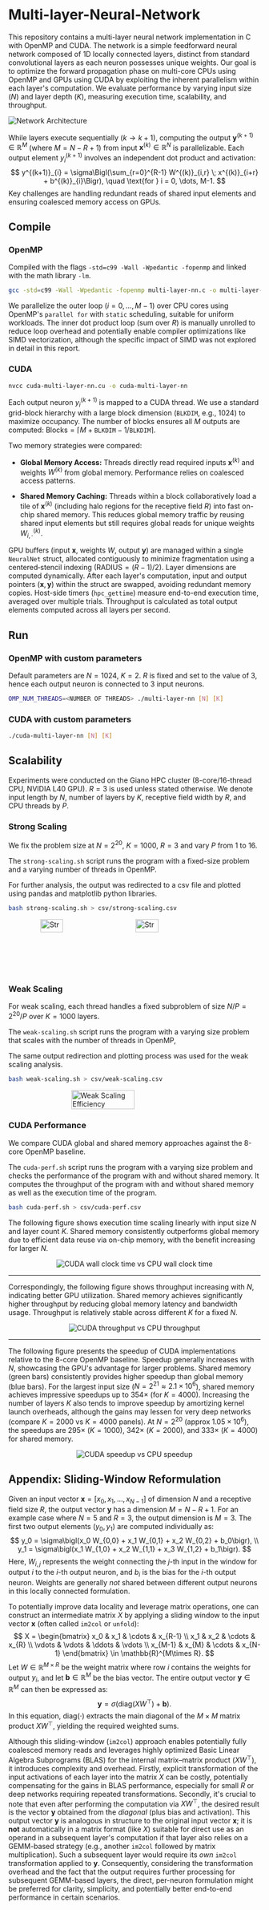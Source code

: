 # Multi-layer-Neural-Network

This repository contains a multi-layer neural network implementation in C with OpenMP and CUDA. The network is a simple feedforward neural network composed of 1D locally connected layers, distinct from standard convolutional layers as each neuron possesses unique weights. Our goal is to optimize the forward propagation phase on multi-core CPUs using OpenMP and GPUs using CUDA by exploiting the inherent parallelism within each layer's computation. We evaluate performance by varying input size ($N$) and layer depth ($K$), measuring execution time, scalability, and throughput.

![Network Architecture](./img/network.drawio.png)

While layers execute sequentially ($k \to k+1$), computing the output $\mathbf{y}^{(k+1)} \in \mathbb{R}^{M}$ (where $M=N-R+1$) from input $\mathbf{x}^{(k)} \in \mathbb{R}^{N}$ is parallelizable. Each output element $y^{(k+1)}_{i}$ involves an independent dot product and activation:
$$
  y^{(k+1)}_{i} = \sigma\Bigl(\sum_{r=0}^{R-1} W^{(k)}_{i,r} \; x^{(k)}_{i+r} + b^{(k)}_{i}\Bigr), \quad \text{for } i = 0, \dots, M-1.
$$
Key challenges are handling redundant reads of shared input elements and ensuring coalesced memory access on GPUs.

## Compile

### OpenMP

Compiled with the flags `-std=c99 -Wall -Wpedantic -fopenmp` and linked with the math library `-lm`.

```bash
gcc -std=c99 -Wall -Wpedantic -fopenmp multi-layer-nn.c -o multi-layer-nn -lm
```

We parallelize the outer loop ($i=0, \dots, M-1$) over CPU cores using OpenMP's `parallel for` with `static` scheduling, suitable for uniform workloads. The inner dot product loop (sum over $R$) is manually unrolled to reduce loop overhead and potentially enable compiler optimizations like SIMD vectorization, although the specific impact of SIMD was not explored in detail in this report.

### CUDA

```bash
nvcc cuda-multi-layer-nn.cu -o cuda-multi-layer-nn
```

Each output neuron $y_i^{(k+1)}$ is mapped to a CUDA thread. We use a standard grid-block hierarchy with a large block dimension ($\texttt{BLKDIM}$, e.g., 1024) to maximize occupancy. The number of blocks ensures all $M$ outputs are computed: $\text{Blocks} = \lceil M + \texttt{BLKDIM} - 1 / \texttt{BLKDIM} \rceil$. 

Two memory strategies were compared:

- $\textbf{Global Memory Access:}$ Threads directly read required inputs $\mathbf{x}^{(k)}$ and weights $W^{(k)}$ from global memory. Performance relies on coalesced access patterns.

- $\textbf{Shared Memory Caching:}$ Threads within a block collaboratively load a tile of $\mathbf{x}^{(k)}$ (including halo regions for the receptive field $R$) into fast on-chip shared memory. This reduces global memory traffic by reusing shared input elements but still requires global reads for unique weights $W^{(k)}_{i,\cdot}$.

GPU buffers (input $\mathbf{x}$, weights $W$, output $\mathbf{y}$) are managed within a single $\texttt{NeuralNet}$ struct, allocated contiguously to minimize fragmentation using a centered‐stencil indexing ($\mathrm{RADIUS}=(R-1)/2$). Layer dimensions are computed dynamically. After each layer's computation, input and output pointers ($\mathbf{x}, \mathbf{y}$) within the struct are swapped, avoiding redundant memory copies. Host-side timers ($\texttt{hpc\_gettime}$) measure end-to-end execution time, averaged over multiple trials. Throughput is calculated as total output elements computed across all layers per second.

## Run

### OpenMP with custom parameters

Default parameters are $N = 1024$, $K = 2$. $R$ is fixed and set to the value of $3$, hence each output neuron is connected to 3 input neurons.

```bash
OMP_NUM_THREADS=<NUMBER OF THREADS> ./multi-layer-nn [N] [K]
```

### CUDA with custom parameters

```bash
./cuda-multi-layer-nn [N] [K]
```

## Scalability

Experiments were conducted on the Giano HPC cluster (8-core/16-thread CPU, NVIDIA L40 GPU). $R=3$ is used unless stated otherwise. We denote input length by $N$, number of layers by $K$, receptive field width by $R$, and CPU threads by $P$.

### Strong Scaling

We fix the problem size at $N=2^{20}$, $K=1000$, $R=3$ and vary $P$ from 1 to 16.

The `strong-scaling.sh` script runs the program with a fixed-size problem and a varying number of threads in OpenMP.

For further analysis, the output was redirected to a csv file and plotted using pandas and matplotlib python libraries.

```bash
bash strong-scaling.sh > csv/strong-scaling.csv
```

<div style="display: flex; justify-content: center; gap: 10px;">
    <div>
        <img src="./img/strong_scaling_speedup.svg" alt="Strong Scaling Speedup" style="width:50%;">
    </div>
    <div>
        <img src="./img/strong_scaling_efficiency.svg" alt="Strong Scaling Efficiency" style="width:50%;">
    </div>
</div>

### Weak Scaling

For weak scaling, each thread handles a fixed subproblem of size $N/P=2^{20}/P$ over $K=1000$ layers. 

The `weak-scaling.sh` script runs the program with a varying size problem that scales with the number of threads in OpenMP,

The same output redirection and plotting process was used for the weak scaling analysis.

```bash
bash weak-scaling.sh > csv/weak-scaling.csv
```

<div style="display: flex; justify-content: center; gap: 10px;">
    <img src="./img/weak_scaling_efficiency.svg" alt="Weak Scaling Efficiency" style="width:50%;">
</div>

### CUDA Performance

We compare CUDA global and shared memory approaches against the 8-core OpenMP baseline.

The `cuda-perf.sh` script runs the program with a varying size problem and checks the performance of the program with and without shared memory. It computes the throughput of the program with and without shared memory as well as the execution time of the program.

```bash
bash cuda-perf.sh > csv/cuda-perf.csv
```

The following figure shows execution time scaling linearly with input size $N$ and layer count $K$. Shared memory consistently outperforms global memory due to efficient data reuse via on-chip memory, with the benefit increasing for larger $N$.

<div style="display: flex; justify-content: center; gap: 10px;">
    <img src="./img/cuda_wct_comparison.svg" alt="CUDA wall clock time vs CPU wall clock time">
</div>

---

Correspondingly, the following figure shows throughput increasing with $N$, indicating better GPU utilization. Shared memory achieves significantly higher throughput by reducing global memory latency and bandwidth usage. Throughput is relatively stable across different $K$ for a fixed $N$.

<div style="display: flex; justify-content: center; gap: 10px;">
    <img src="./img/cuda_throughput_comparison.svg" alt="CUDA throughput vs CPU throughput">
</div>

---

The following figure presents the speedup of CUDA implementations relative to the 8-core OpenMP baseline. Speedup generally increases with $N$, showcasing the GPU's advantage for larger problems. Shared memory (green bars) consistently provides higher speedup than global memory (blue bars). For the largest input size ($N=2^{21} \approx 2.1 \times 10^6$), shared memory achieves impressive speedups up to $354\times$ (for $K=4000$). Increasing the number of layers $K$ also tends to improve speedup by amortizing kernel launch overheads, although the gains may lessen for very deep networks (compare $K=2000$ vs $K=4000$ panels). At $N=2^{20}$ (approx $1.05 \times 10^6$), the speedups are $295\times$ ($K=1000$), $342\times$ ($K=2000$), and $333\times$ ($K=4000$) for shared memory.
<div style="display: flex; justify-content: center; gap: 10px;">
    <img src="./img/cuda_speedup_comparison.svg" alt="CUDA speedup vs CPU speedup">
</div>

## Appendix: Sliding-Window Reformulation

Given an input vector $\mathbf{x} = [x_0, x_1, \ldots, x_{N-1}]$ of dimension $N$ and a receptive field size $R$, the output vector $\mathbf{y}$ has a dimension $M = N - R + 1$. For an example case where $N=5$ and $R=3$, the output dimension is $M = 3$. The first two output elements ($y_0, y_1$) are computed individually as:
$$
  y_0 = \sigma\bigl(x_0 W_{0,0} + x_1 W_{0,1} + x_2 W_{0,2} + b_0\bigr), \\
  y_1 = \sigma\bigl(x_1 W_{1,0} + x_2 W_{1,1} + x_3 W_{1,2} + b_1\bigr).
$$
Here, $W_{i,j}$ represents the weight connecting the $j$-th input in the window for output $i$ to the $i$-th output neuron, and $b_i$ is the bias for the $i$-th output neuron. Weights are generally *not* shared between different output neurons in this locally connected formulation.

To potentially improve data locality and leverage matrix operations, one can construct an intermediate matrix $X$ by applying a sliding window to the input vector $\mathbf{x}$ (often called `im2col` or `unfold`):
$$
  X =
  \begin{bmatrix}
    x_0 & x_1 & \cdots & x_{R-1} \\
    x_1 & x_2 & \cdots & x_{R}   \\
    \vdots & \vdots & \ddots & \vdots \\
    x_{M-1} & x_{M} & \cdots & x_{N-1}
  \end{bmatrix}
  \in \mathbb{R}^{M\times R}.
$$
Let $W \in \mathbb{R}^{M \times R}$ be the weight matrix where row $i$ contains the weights for output $y_i$, and let $\mathbf{b} \in \mathbb{R}^{M}$ be the bias vector. The entire output vector $\mathbf{y} \in \mathbb{R}^{M}$ can then be expressed as:
$$
  \mathbf{y} = \sigma\bigl(\text{diag}(X W^\top) + \mathbf{b}\bigr).
$$
In this equation, $\text{diag}(\cdot)$ extracts the main diagonal of the $M \times M$ matrix product $X W^\top$, yielding the required weighted sums.

Although this sliding-window (`im2col`) approach enables potentially fully coalesced memory reads and leverages highly optimized Basic Linear Algebra Subprograms (BLAS) for the internal matrix–matrix product ($X W^\top$), it introduces complexity and overhead. Firstly, explicit transformation of the input activations of each layer into the matrix $X$ can be costly, potentially compensating for the gains in BLAS performance, especially for small $R$ or deep networks requiring repeated transformations. Secondly, it's crucial to note that even after performing the computation via $X W^\top$, the desired result is the vector $\mathbf{y}$ obtained from the *diagonal* (plus bias and activation). This output vector $\mathbf{y}$ is analogous in structure to the original input vector $\mathbf{x}$; it is **not** automatically in a matrix format (like $X$) suitable for direct use as an operand in a subsequent layer's computation if that layer also relies on a GEMM-based strategy (e.g., another `im2col` followed by matrix multiplication). Such a subsequent layer would require its *own* `im2col` transformation applied to $\mathbf{y}$. Consequently, considering the transformation overhead and the fact that the output requires further processing for subsequent GEMM-based layers, the direct, per-neuron formulation might be preferred for clarity, simplicity, and potentially better end-to-end performance in certain scenarios.